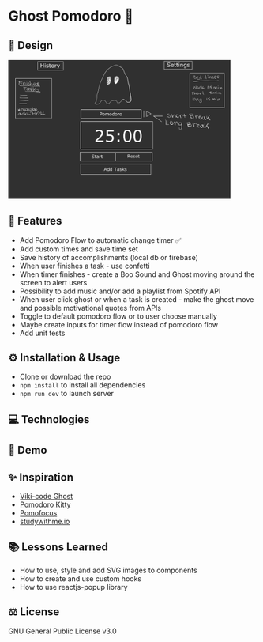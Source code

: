 # Ghost Pomodoro 👻

## 🎨 Design

<img src="./public/design.jpg" alt="sketch of the app" width="450px">

## 🎯 Features

- Add Pomodoro Flow to automatic change timer ✅
- Add custom times and save time set
- Save history of accomplishments (local db or firebase)
- When user finishes a task - use confetti
- When timer finishes - create a Boo Sound and Ghost moving around the screen to alert users
- Possibility to add music and/or add a playlist from Spotify API
- When user click ghost or when a task is created - make the ghost move and possible motivational quotes from APIs
- Toggle to default pomodoro flow or to user choose manually
- Maybe create inputs for timer flow instead of pomodoro flow
- Add unit tests

## ⚙️ Installation & Usage

- Clone or download the repo
- `npm install` to install all dependencies
- `npm run dev` to launch server

## 💻 Technologies

## 👀 Demo

## ✨ Inspiration

- [Viki-code Ghost](https://codepen.io/viki-code/pen/gOqbjLN)
- [Pomodoro Kitty](https://pomodorokitty.com/)
- [Pomofocus](https://pomofocus.io/)
- [studywithme.io](https://studywithme.io/aesthetic-pomodoro-timer/)

## 📚 Lessons Learned

- How to use, style and add SVG images to components
- How to create and use custom hooks
- How to use reactjs-popup library

## ⚖️ License

GNU General Public License v3.0
